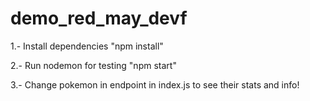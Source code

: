 # demo_red_may_devf

1.- Install dependencies "npm install" 

2.- Run nodemon for testing "npm start"

3.- Change pokemon in endpoint in index.js to see their stats and info! 
